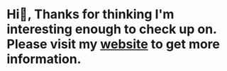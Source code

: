 # Hi👋, Thanks for thinking I'm interesting enough to check up on. Please visit my [website](https://nix07.github.io/) to get more information.
